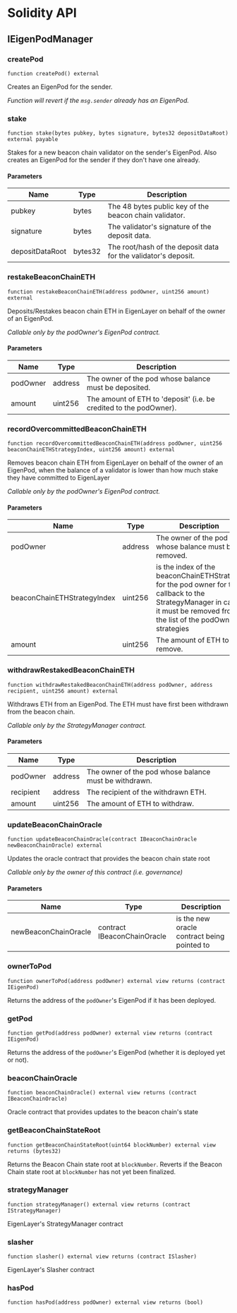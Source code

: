# Solidity API

## IEigenPodManager

### createPod

```solidity
function createPod() external
```

Creates an EigenPod for the sender.

_Function will revert if the `msg.sender` already has an EigenPod._

### stake

```solidity
function stake(bytes pubkey, bytes signature, bytes32 depositDataRoot) external payable
```

Stakes for a new beacon chain validator on the sender's EigenPod. 
Also creates an EigenPod for the sender if they don't have one already.

#### Parameters

| Name | Type | Description |
| ---- | ---- | ----------- |
| pubkey | bytes | The 48 bytes public key of the beacon chain validator. |
| signature | bytes | The validator's signature of the deposit data. |
| depositDataRoot | bytes32 | The root/hash of the deposit data for the validator's deposit. |

### restakeBeaconChainETH

```solidity
function restakeBeaconChainETH(address podOwner, uint256 amount) external
```

Deposits/Restakes beacon chain ETH in EigenLayer on behalf of the owner of an EigenPod.

_Callable only by the podOwner's EigenPod contract._

#### Parameters

| Name | Type | Description |
| ---- | ---- | ----------- |
| podOwner | address | The owner of the pod whose balance must be deposited. |
| amount | uint256 | The amount of ETH to 'deposit' (i.e. be credited to the podOwner). |

### recordOvercommittedBeaconChainETH

```solidity
function recordOvercommittedBeaconChainETH(address podOwner, uint256 beaconChainETHStrategyIndex, uint256 amount) external
```

Removes beacon chain ETH from EigenLayer on behalf of the owner of an EigenPod, when the
        balance of a validator is lower than how much stake they have committed to EigenLayer

_Callable only by the podOwner's EigenPod contract._

#### Parameters

| Name | Type | Description |
| ---- | ---- | ----------- |
| podOwner | address | The owner of the pod whose balance must be removed. |
| beaconChainETHStrategyIndex | uint256 | is the index of the beaconChainETHStrategy for the pod owner for the callback to                                     the StrategyManager in case it must be removed from the list of the podOwner's strategies |
| amount | uint256 | The amount of ETH to remove. |

### withdrawRestakedBeaconChainETH

```solidity
function withdrawRestakedBeaconChainETH(address podOwner, address recipient, uint256 amount) external
```

Withdraws ETH from an EigenPod. The ETH must have first been withdrawn from the beacon chain.

_Callable only by the StrategyManager contract._

#### Parameters

| Name | Type | Description |
| ---- | ---- | ----------- |
| podOwner | address | The owner of the pod whose balance must be withdrawn. |
| recipient | address | The recipient of the withdrawn ETH. |
| amount | uint256 | The amount of ETH to withdraw. |

### updateBeaconChainOracle

```solidity
function updateBeaconChainOracle(contract IBeaconChainOracle newBeaconChainOracle) external
```

Updates the oracle contract that provides the beacon chain state root

_Callable only by the owner of this contract (i.e. governance)_

#### Parameters

| Name | Type | Description |
| ---- | ---- | ----------- |
| newBeaconChainOracle | contract IBeaconChainOracle | is the new oracle contract being pointed to |

### ownerToPod

```solidity
function ownerToPod(address podOwner) external view returns (contract IEigenPod)
```

Returns the address of the `podOwner`'s EigenPod if it has been deployed.

### getPod

```solidity
function getPod(address podOwner) external view returns (contract IEigenPod)
```

Returns the address of the `podOwner`'s EigenPod (whether it is deployed yet or not).

### beaconChainOracle

```solidity
function beaconChainOracle() external view returns (contract IBeaconChainOracle)
```

Oracle contract that provides updates to the beacon chain's state

### getBeaconChainStateRoot

```solidity
function getBeaconChainStateRoot(uint64 blockNumber) external view returns (bytes32)
```

Returns the Beacon Chain state root at `blockNumber`. Reverts if the Beacon Chain state root at `blockNumber` has not yet been finalized.

### strategyManager

```solidity
function strategyManager() external view returns (contract IStrategyManager)
```

EigenLayer's StrategyManager contract

### slasher

```solidity
function slasher() external view returns (contract ISlasher)
```

EigenLayer's Slasher contract

### hasPod

```solidity
function hasPod(address podOwner) external view returns (bool)
```

